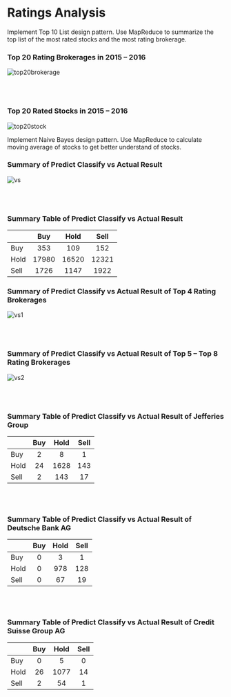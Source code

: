 # Ratings Analysis
Implement Top 10 List design pattern. Use MapReduce to summarize the top list of the most rated stocks and the most rating brokerage.<br>

### Top 20 Rating Brokerages in 2015 – 2016
![top20brokerage](https://user-images.githubusercontent.com/33438413/33235345-ca8f181e-d204-11e7-89f6-5d6f2d3fd673.png "Top 20 Rating Brokerages in 2015 – 2016")

<br><br>

### Top 20 Rated Stocks in 2015 – 2016<br>
![top20stock](https://user-images.githubusercontent.com/33438413/33235346-ca9e05e0-d204-11e7-8661-3b45a9e6b0f5.png "Top 20 Rated Stocks in 2015 – 2016")

Implement Naive Bayes design pattern. Use MapReduce to calculate moving average of stocks to get better understand of stocks.

### Summary of Predict Classify vs Actual Result<br>
![vs](https://user-images.githubusercontent.com/33438413/33235379-930c41ae-d205-11e7-8451-7411e0bd51c1.png "Summary of Predict Classify vs Actual Result")

<br><br>

### Summary Table of Predict Classify vs Actual Result

| | Buy | Hold | Sell |
| ------ | :------: | :------: | :------: |
| Buy |	353 | 109 |	152 |
| Hold | 17980 | 16520 | 12321 |
| Sell | 1726 | 1147 | 1922 |

### Summary of Predict Classify vs Actual Result of Top 4 Rating Brokerages
![vs1](https://user-images.githubusercontent.com/33438413/33235377-92f5f1ba-d205-11e7-9733-f8479d959377.png "Summary of Predict Classify vs Actual Result of Top 4 Rating Brokerages")

<br><br>

### Summary of Predict Classify vs Actual Result of Top 5 – Top 8 Rating Brokerages
![vs2](https://user-images.githubusercontent.com/33438413/33235378-9300abe6-d205-11e7-9ffa-638bd70490d8.png "Summary of Predict Classify vs Actual Result of Top 5 – Top 8 Rating Brokerages")

<br><br>

### Summary Table of Predict Classify vs Actual Result of Jefferies Group

| | Buy | Hold | Sell |
| ------ | :------: | :------: | :------: |
| Buy |	2 | 8 |	1 |
| Hold | 24 | 1628 | 143 |
| Sell | 2 | 143 | 17 |

<br><br>

### Summary Table of Predict Classify vs Actual Result of Deutsche Bank AG

| | Buy | Hold | Sell |
| ------ | :------: | :------: | :------: |
| Buy |	0 | 3 |	1 |
| Hold | 0 | 978 | 128 |
| Sell | 0 | 67 | 19 |

<br><br>

### Summary Table of Predict Classify vs Actual Result of Credit Suisse Group AG

| | Buy | Hold | Sell |
| ------ | :------: | :------: | :------: |
| Buy |	0 | 5 |	0 |
| Hold | 26 | 1077 | 14 |
| Sell | 2 | 54 | 1 |

